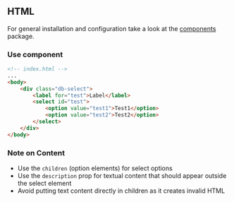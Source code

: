 ## HTML

For general installation and configuration take a look at the [components](https://www.npmjs.com/package/@db-ux/core-components) package.

### Use component

```html index.html
<!-- index.html -->
...
<body>
	<div class="db-select">
		<label for="test">Label</label>
		<select id="test">
			<option value="test1">Test1</option>
			<option value="test2">Test2</option>
		</select>
	</div>
</body>
```

### Note on Content

- Use the `children` (option elements) for select options
- Use the `description` prop for textual content that should appear outside the select element
- Avoid putting text content directly in children as it creates invalid HTML
